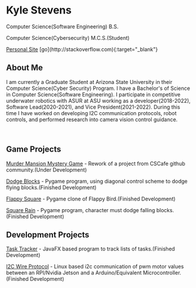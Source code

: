# Kyle Stevens
<p>Computer Science(Software Engineering) B.S.</p>
<p>Computer Science(Cybersecurity) M.C.S.(Student)</p>
<a href="https://kyle-stevens.github.io/" target="_blank">Personal Site</a>
[go](http://stackoverflow.com){:target="_blank"}

## About Me
<p>I am currently a Graduate Student at Arizona State University in their Computer Science(Cyber Security) Program. I have a Bachelor's of Science in Computer Science(Software Engineering). 
I participate in competitive underwater robotics with ASUR at ASU working as a developer(2018-2022), Software Lead(2020-2021), and Vice President(2021-2022). During this time I have worked on developing I2C 
communication protocols, robot controls, and performed research into camera vision control guidance.</p>
<br />

## Game Projects
<a href="https://github.com/kyle-stevens/murder-mansion" target="_blank">Murder Mansion Mystery Game</a> - Rework of a project from CSCafe github community.(Under Development)

<a href="https://github.com/kyle-stevens/dodge_blocks" target="_blank">Dodge Blocks</a> - Pygame program, using diagonal control scheme to dodge flying blocks.(Finished Development)

<a href="https://github.com/kyle-stevens/flappy_square" target="_blank">Flappy Square</a> - Pygame clone of Flappy Bird.(Finished Development)

<a href="https://github.com/kyle-stevens/SquareRain" target="_blank">Square Rain</a> - Pygame program, character must dodge falling blocks.(Finished Development)

## Development Projects
<a href="https://github.com/kyle-stevens/TaskTracker" target="_blank">Task Tracker</a> - JavaFX based program to track lists of tasks.(Finished Development)

<a href="https://github.com/kyle-stevens/ROS-ARDUINO-I2C-COMMUNICATION" target="_blank">I2C Wire Protocol</a> - Linux based i2c communication of pwm motor values between an RPI/Nvidia Jetson and a Arduino/Equivalent Microcontroller.(Finished Development)
















<!--
**kyle-stevens/kyle-stevens** is a ✨ _special_ ✨ repository because its `README.md` (this file) appears on your GitHub profile.

Here are some ideas to get you started:

- 🔭 I’m currently working on ...
- 🌱 I’m currently learning ...
- 👯 I’m looking to collaborate on ...
- 🤔 I’m looking for help with ...
- 💬 Ask me about ...
- 📫 How to reach me: ...
- 😄 Pronouns: ...
- ⚡ Fun fact: ...
-->

